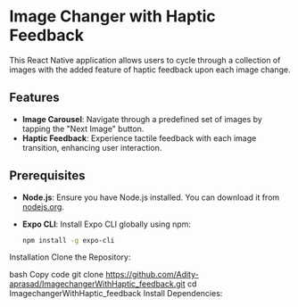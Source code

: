 # Image Changer with Haptic Feedback

This React Native application allows users to cycle through a collection of images with the added feature of haptic feedback upon each image change.

## Features

- **Image Carousel**: Navigate through a predefined set of images by tapping the "Next Image" button.
- **Haptic Feedback**: Experience tactile feedback with each image transition, enhancing user interaction.

## Prerequisites

- **Node.js**: Ensure you have Node.js installed. You can download it from [nodejs.org](https://nodejs.org/).
- **Expo CLI**: Install Expo CLI globally using npm:

  ```bash
  npm install -g expo-cli
Installation
Clone the Repository:

bash
Copy code
git clone https://github.com/Adity-aprasad/ImagechangerWithHaptic_feedback.git
cd ImagechangerWithHaptic_feedback
Install Dependencies:


